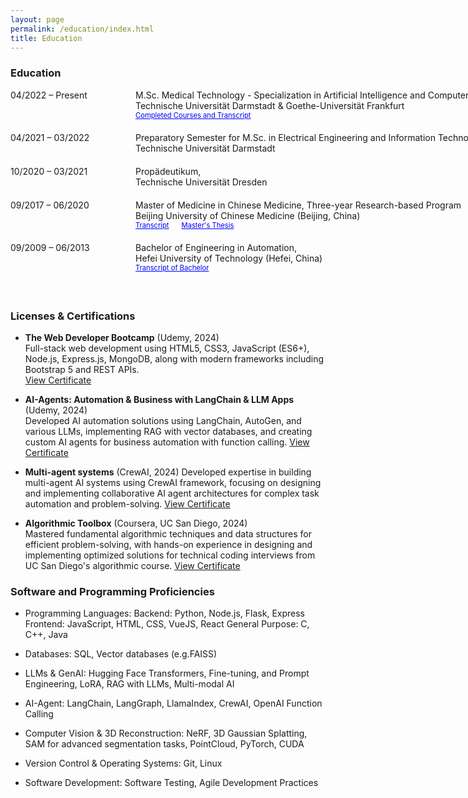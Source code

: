 ```yaml
---
layout: page
permalink: /education/index.html
title: Education
---
```


### Education

<dl>
  <dt style="width: 180px; float: left;">04/2022 – Present</dt>
  <dd style="margin-left: 200px; white-space: nowrap; margin-bottom: 20px;">M.Sc. Medical Technology - Specialization in Artificial Intelligence and Computer Technology,<br>
  Technische Universität Darmstadt & Goethe-Universität Frankfurt<br>
  <span style="font-size: 0.8em; "><a href="/subpage/courseTranscript/index.html" style="color: blue;">Completed Courses and Transcript</a></span>
  </dd>

  <dt style="width: 180px; float: left;">04/2021 – 03/2022</dt>
  <dd style="margin-left: 200px; white-space: nowrap; margin-bottom: 20px;">Preparatory Semester for M.Sc. in Electrical Engineering and Information Technology,<br>
  Technische Universität Darmstadt</dd>

  <dt style="width: 180px; float: left;">10/2020 – 03/2021</dt>
  <dd style="margin-left: 200px; white-space: nowrap; margin-bottom: 20px;">Propädeutikum,<br>
  Technische Universität Dresden</dd>

  <dt style="width: 180px; float: left;">09/2017 – 06/2020</dt>
  <dd style="margin-left: 200px; white-space: nowrap; margin-bottom: 20px;">Master of Medicine in Chinese Medicine, Three-year Research-based Program <br>
  Beijing University of Chinese Medicine (Beijing, China)<br>
  <span style="font-size: 0.8em; margin-right: 20px;"><a href="http://zkManuel0123.github.io/file/TranscriptTCM.pdf" style="color: blue;" target="_blank">Transcript</a></span><span style="font-size: 0.8em; "><a href="https://www.cnki.net/KCMS/detail/detail.aspx?dbcode=CMFD&dbname=CMFD202101&filename=1021011708.nh&uniplatform=OVERSEA&v=vRjUgJazyYZWKLSi2Lvy86tLhTWNsJPY5wziGsxW11iVuJEXoQF5MvONx8CD2Oq-" style="color: blue;" target="_blank">Master's Thesis</a></span>
  </dd>

  <!-- <dt style="width: 180px; float: left;">07/2014 – 06/2017</dt>
  <dd style="margin-left: 200px; white-space: nowrap; margin-bottom: 20px;">Health-related Break (Gesundheitliche Auszeit),<br>
  Health break and preparation for postgraduate entrance exams in China</dd> -->

  <dt style="width: 180px; float: left;">09/2009 – 06/2013</dt>
  <dd style="margin-left: 200px; white-space: nowrap; margin-bottom: 20px;">Bachelor of Engineering in Automation,<br>
  Hefei University of Technology (Hefei, China)<br>
  <span style="font-size: 0.8em; "><a href="http://zkManuel0123.github.io/file/TranscriptofBachelor.pdf" style="color: blue;" target="_blank">Transcript of Bachelor</a></span>
  </dd>
</dl>

<br style="clear: both;" />

### Licenses & Certifications

- **The Web Developer Bootcamp** (Udemy, 2024)  
  Full-stack web development using HTML5, CSS3, JavaScript (ES6+), Node.js, Express.js, MongoDB, along with modern frameworks including Bootstrap 5 and REST APIs.  
  [View Certificate](https://www.udemy.com/certificate/UC-e4b84898-b758-4216-b73a-75eebb6ba459/)

- **AI-Agents: Automation & Business with LangChain & LLM Apps** (Udemy, 2024)  
  Developed AI automation solutions using LangChain, AutoGen, and various LLMs, implementing RAG with vector databases, and creating custom AI agents for business automation with function calling.
  [View Certificate](https://www.udemy.com/certificate/UC-ce795989-243f-4d06-b785-39f4dc9d44b7/)

- **Multi-agent systems** (CrewAI, 2024)
  Developed expertise in building multi-agent AI systems using CrewAI framework, focusing on designing and implementing collaborative AI agent architectures for complex task automation and problem-solving.
  [View Certificate](https://learn.deeplearning.ai/accomplishments/344b35c5-e0e0-4cfe-9a77-7f1fb74dfd02?usp=sharing)
 
- **Algorithmic Toolbox** (Coursera, UC San Diego, 2024)  
  Mastered fundamental algorithmic techniques and data structures for efficient problem-solving, with hands-on experience in designing and implementing optimized solutions for technical coding interviews from UC San Diego's algorithmic course.
  [View Certificate](https://www.coursera.org/account/accomplishments/verify/QEZMJRY3X5NT)

### Software and Programming Proficiencies

+ Programming Languages:
          Backend: Python, Node.js, Flask, Express
          Frontend: JavaScript, HTML, CSS, VueJS, React
          General Purpose: C, C++, Java

+ Databases: SQL, Vector databases (e.g.FAISS)

+ LLMs & GenAI: Hugging Face Transformers, Fine-tuning, and Prompt Engineering, LoRA, RAG with LLMs, Multi-modal AI
  
+ AI-Agent: LangChain, LangGraph, LlamaIndex, CrewAI, OpenAI Function Calling
  
+ Computer Vision & 3D Reconstruction: NeRF, 3D Gaussian Splatting, SAM for advanced segmentation tasks, PointCloud, PyTorch, CUDA
  
+ Version Control & Operating Systems: Git, Linux

+ Software Development: Software Testing, Agile Development Practices

